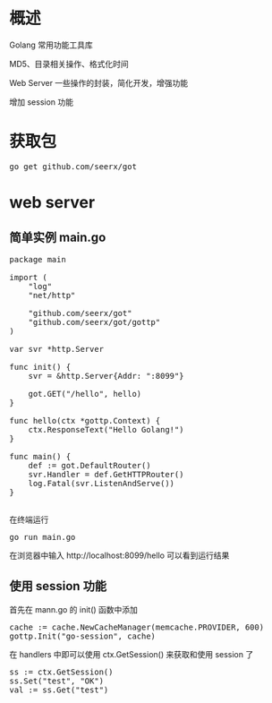 # 概述
Golang 常用功能工具库

MD5、目录相关操作、格式化时间

Web Server 一些操作的封装，简化开发，增强功能

增加 session 功能

# 获取包
<pre>
go get github.com/seerx/got
</pre>

# web server
## 简单实例 main.go
<pre>
package main

import (
	"log"
	"net/http"

	"github.com/seerx/got"
	"github.com/seerx/got/gottp"
)

var svr *http.Server

func init() {
	svr = &http.Server{Addr: ":8099"}

	got.GET("/hello", hello)
}

func hello(ctx *gottp.Context) {
	ctx.ResponseText("Hello Golang!")
}

func main() {
	def := got.DefaultRouter()
	svr.Handler = def.GetHTTPRouter()
	log.Fatal(svr.ListenAndServe())
}

</pre>

在终端运行
<pre>
go run main.go
</pre>
在浏览器中输入 http://localhost:8099/hello
可以看到运行结果

## 使用 session 功能
首先在 mann.go 的 init() 函数中添加
<pre>
cache := cache.NewCacheManager(memcache.PROVIDER, 600)
gottp.Init("go-session", cache)
</pre>

在 handlers 中即可以使用 ctx.GetSession() 来获取和使用 session 了
<pre>
ss := ctx.GetSession()
ss.Set("test", "OK")
val := ss.Get("test")
</pre>
